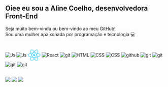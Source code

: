 <div>
   <h2>Oiee eu sou a Aline Coelho, desenvolvedora Front-End</h2>
  <p>Seja muito bem-vinda ou bem-vindo ao meu GitHub!
     </br>
  Sou uma mulher apaixonada por programação e tecnologia 💻</p>
</div>

<div align="top">
   </br>
   <img align="center" alt="Js" height="40" width="40" src="https://cdn.jsdelivr.net/gh/devicons/devicon@latest/icons/typescript/typescript-plain.svg">
    <img align="center" alt="Js" height="40" width="40" src="https://cdn.jsdelivr.net/gh/devicons/devicon@latest/icons/javascript/javascript-plain.svg">
   <img align="center" alt="React" height="40" width="40" src="https://raw.githubusercontent.com/devicons/devicon/master/icons/react/react-original.svg">
   <img align="center" alt="React" height="40" width="40" src="https://cdn.jsdelivr.net/gh/devicons/devicon@latest/icons/nextjs/nextjs-original.svg">
     <img align="center" alt="git" height="40" width="40" src="https://cdn.jsdelivr.net/gh/devicons/devicon@latest/icons/redux/redux-original.svg" />
    <img align="center" alt="HTML" height="40" width="40" src="https://cdn.jsdelivr.net/gh/devicons/devicon@latest/icons/html5/html5-plain.svg">
   <img align="center" alt="CSS" height="40" width="40" src="https://cdn.jsdelivr.net/gh/devicons/devicon@latest/icons/css3/css3-plain.svg">
   <img align="center" alt="CSS" height="40" width="40" src="https://cdn.jsdelivr.net/gh/devicons/devicon@latest/icons/python/python-original.svg">
   <img align="center" alt="github" height="40" width="40" src="https://cdn.jsdelivr.net/gh/devicons/devicon@latest/icons/github/github-original.svg">
   <img align="center" alt="git" height="40" width="40" src="https://cdn.jsdelivr.net/gh/devicons/devicon@latest/icons/git/git-plain.svg"> 
   <img align="center" alt="git" height="40" width="40" src="https://cdn.jsdelivr.net/gh/devicons/devicon@latest/icons/figma/figma-original.svg"> 
   <img align="center" alt="git" height="40" width="40" src="https://cdn.jsdelivr.net/gh/devicons/devicon@latest/icons/git/git-plain.svg"> 
   <img align="center" alt="git" height="40" width="40" src="https://cdn.jsdelivr.net/gh/devicons/devicon@latest/icons/amazonwebservices/amazonwebservices-plain-wordmark.svg"> 
   
</div>

<div> 
   <h2></h2>
 <a href="https://www.instagram.com/_beatrizny/" target="_blank">
 <img src="https://img.shields.io/badge/-Instagram-%23E4405F?style=for-the-badge&logo=instagram&logoColor=white" target="_blank"></a>
 <a href="https://www.linkedin.com/in/alinecoelho53/" target="_blank">
 <img src="https://img.shields.io/badge/-LinkedIn-%230077B5?style=for-the-badge&logo=linkedin&logoColor=white" target="_blank"></a>
 <a href="mailto:ali.beatriz070@gmail.com">
 <img src="https://img.shields.io/badge/-Gmail-%23333?style=for-the-badge&logo=gmail&logoColor=white" target="_blank"></a></a>
</div>

